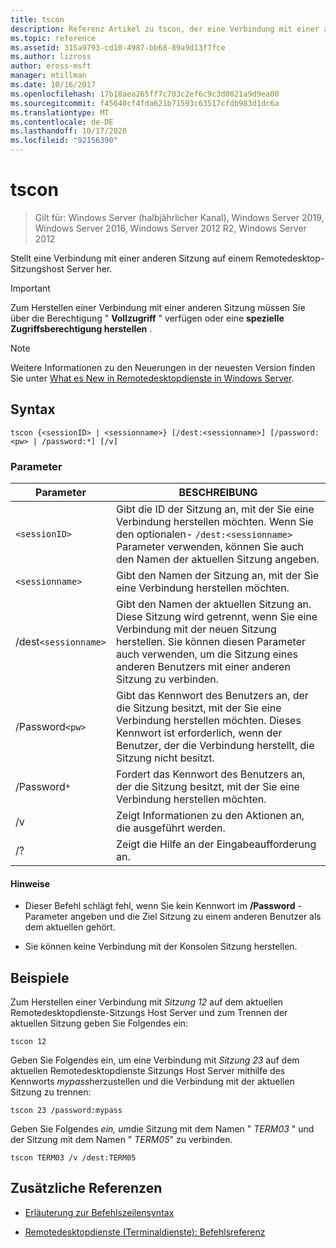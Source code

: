 ```yaml
---
title: tscon
description: Referenz Artikel zu tscon, der eine Verbindung mit einer anderen Sitzung auf einem Remotedesktop-Sitzungshost Server herstellt.
ms.topic: reference
ms.assetid: 315a9793-cd10-4987-bb68-89a9d13f7fce
ms.author: lizross
author: eross-msft
manager: mtillman
ms.date: 10/16/2017
ms.openlocfilehash: 17b18aea265ff7c703c2ef6c9c3d0021a9d9ea00
ms.sourcegitcommit: f45640cf4fda621b71593c63517cfdb983d1dc6a
ms.translationtype: MT
ms.contentlocale: de-DE
ms.lasthandoff: 10/17/2020
ms.locfileid: "92156390"
---
```

# <a name="tscon"></a>tscon

> Gilt für: Windows Server (halbjährlicher Kanal), Windows Server 2019, Windows Server 2016, Windows Server 2012 R2, Windows Server 2012

Stellt eine Verbindung mit einer anderen Sitzung auf einem Remotedesktop-Sitzungshost Server her.

> [!IMPORTANT]
> Zum Herstellen einer Verbindung mit einer anderen Sitzung müssen Sie über die Berechtigung " **Vollzugriff** " verfügen oder eine **spezielle Zugriffsberechtigung herstellen** .

> [!NOTE]
> Weitere Informationen zu den Neuerungen in der neuesten Version finden Sie unter [What es New in Remotedesktopdienste in Windows Server](/previous-versions/windows/it-pro/windows-server-2012-r2-and-2012/dn283323(v=ws.11)).

## <a name="syntax"></a>Syntax

```
tscon {<sessionID> | <sessionname>} [/dest:<sessionname>] [/password:<pw> | /password:*] [/v]
```

### <a name="parameters"></a>Parameter

| Parameter | BESCHREIBUNG |
|--|--|
| `<sessionID>` | Gibt die ID der Sitzung an, mit der Sie eine Verbindung herstellen möchten. Wenn Sie den optionalen- `/dest:<sessionname>` Parameter verwenden, können Sie auch den Namen der aktuellen Sitzung angeben. |
| `<sessionname>` | Gibt den Namen der Sitzung an, mit der Sie eine Verbindung herstellen möchten. |
| /dest`<sessionname>` | Gibt den Namen der aktuellen Sitzung an. Diese Sitzung wird getrennt, wenn Sie eine Verbindung mit der neuen Sitzung herstellen. Sie können diesen Parameter auch verwenden, um die Sitzung eines anderen Benutzers mit einer anderen Sitzung zu verbinden. |
| /Password`<pw>` | Gibt das Kennwort des Benutzers an, der die Sitzung besitzt, mit der Sie eine Verbindung herstellen möchten. Dieses Kennwort ist erforderlich, wenn der Benutzer, der die Verbindung herstellt, die Sitzung nicht besitzt. |
| /Password`*` | Fordert das Kennwort des Benutzers an, der die Sitzung besitzt, mit der Sie eine Verbindung herstellen möchten. |
| /v | Zeigt Informationen zu den Aktionen an, die ausgeführt werden. |
| /? | Zeigt die Hilfe an der Eingabeaufforderung an. |

#### <a name="remarks"></a>Hinweise

- Dieser Befehl schlägt fehl, wenn Sie kein Kennwort im **/Password** -Parameter angeben und die Ziel Sitzung zu einem anderen Benutzer als dem aktuellen gehört.

- Sie können keine Verbindung mit der Konsolen Sitzung herstellen.

## <a name="examples"></a>Beispiele

Zum Herstellen einer Verbindung mit *Sitzung 12* auf dem aktuellen Remotedesktopdienste-Sitzungs Host Server und zum Trennen der aktuellen Sitzung geben Sie Folgendes ein:

```
tscon 12
```

Geben Sie Folgendes ein, um eine Verbindung mit *Sitzung 23* auf dem aktuellen Remotedesktopdienste Sitzungs Host Server mithilfe des Kennworts *mypass*herzustellen und die Verbindung mit der aktuellen Sitzung zu trennen:

```
tscon 23 /password:mypass
```

Geben Sie Folgendes *ein, um*die Sitzung mit dem Namen " *TERM03* " und der Sitzung mit dem Namen " *TERM05*" zu verbinden.

```
tscon TERM03 /v /dest:TERM05
```

## <a name="additional-references"></a>Zusätzliche Referenzen

- [Erläuterung zur Befehlszeilensyntax](command-line-syntax-key.md)

- [Remotedesktopdienste (Terminaldienste): Befehlsreferenz](remote-desktop-services-terminal-services-command-reference.md)
